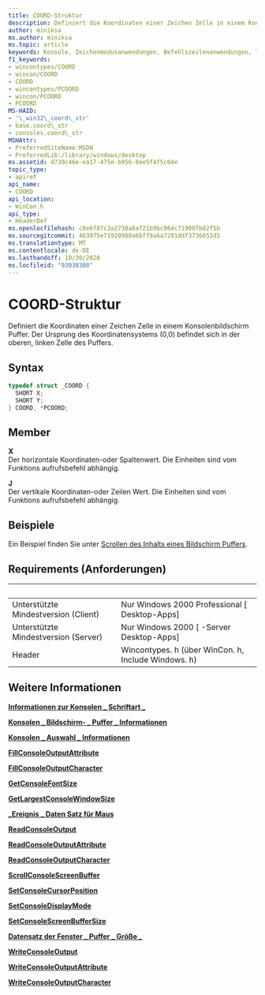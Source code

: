 ```yaml
---
title: COORD-Struktur
description: Definiert die Koordinaten einer Zeichen Zelle in einem Konsolenbildschirm Puffer.
author: miniksa
ms.author: miniksa
ms.topic: article
keywords: Konsole, Zeichenmodusanwendungen, Befehlszeilenanwendungen, Terminalanwendungen, Konsolen-API
f1_keywords:
- wincontypes/COORD
- wincon/COORD
- COORD
- wincontypes/PCOORD
- wincon/PCOORD
- PCOORD
MS-HAID:
- '\_win32\_coord\_str'
- base.coord\_str
- consoles.coord\_str
MSHAttr:
- PreferredSiteName:MSDN
- PreferredLib:/library/windows/desktop
ms.assetid: d730c46e-ea17-475e-b956-8ee5f4f5c04e
topic_type:
- apiref
api_name:
- COORD
api_location:
- WinCon.h
api_type:
- HeaderDef
ms.openlocfilehash: c8e6f87c3a2730a8af21b9bc064c71900fb82f5b
ms.sourcegitcommit: 463975e71920908a6bff9a6a7291ddf3736652d5
ms.translationtype: MT
ms.contentlocale: de-DE
ms.lasthandoff: 10/30/2020
ms.locfileid: "93038308"
---
```

# <a name="coord-structure"></a>COORD-Struktur

Definiert die Koordinaten einer Zeichen Zelle in einem Konsolenbildschirm Puffer. Der Ursprung des Koordinatensystems (0,0) befindet sich in der oberen, linken Zelle des Puffers.

## <a name="syntax"></a>Syntax

```C
typedef struct _COORD {
  SHORT X;
  SHORT Y;
} COORD, *PCOORD;
```

## <a name="members"></a>Member

**X**  
Der horizontale Koordinaten-oder Spaltenwert. Die Einheiten sind vom Funktions aufrufsbefehl abhängig.

**J**  
Der vertikale Koordinaten-oder Zeilen Wert. Die Einheiten sind vom Funktions aufrufsbefehl abhängig.

## <a name="examples"></a>Beispiele

Ein Beispiel finden Sie unter [Scrollen des Inhalts eines Bildschirm Puffers](scrolling-a-screen-buffer-s-contents.md).

## <a name="requirements"></a>Requirements (Anforderungen)

| &nbsp; | &nbsp; |
|-|-|
| Unterstützte Mindestversion (Client) | Nur Windows 2000 Professional \[ Desktop-Apps\] |
| Unterstützte Mindestversion (Server) | Nur Windows 2000 \[ -Server Desktop-Apps\] |
| Header | Wincontypes. h (über WinCon. h, Include Windows. h) |

## <a name="see-also"></a>Weitere Informationen

[**Informationen zur Konsolen \_ Schriftart \_**](console-font-info-str.md)

[**Konsolen \_ Bildschirm- \_ Puffer \_ Informationen**](console-screen-buffer-info-str.md)

[**Konsolen \_ Auswahl \_ Informationen**](console-selection-info-str.md)

[**FillConsoleOutputAttribute**](fillconsoleoutputattribute.md)

[**FillConsoleOutputCharacter**](fillconsoleoutputcharacter.md)

[**GetConsoleFontSize**](getconsolefontsize.md)

[**GetLargestConsoleWindowSize**](getlargestconsolewindowsize.md)

[**\_Ereignis \_ Daten Satz für Maus**](mouse-event-record-str.md)

[**ReadConsoleOutput**](readconsoleoutput.md)

[**ReadConsoleOutputAttribute**](readconsoleoutputattribute.md)

[**ReadConsoleOutputCharacter**](readconsoleoutputcharacter.md)

[**ScrollConsoleScreenBuffer**](scrollconsolescreenbuffer.md)

[**SetConsoleCursorPosition**](setconsolecursorposition.md)

[**SetConsoleDisplayMode**](setconsoledisplaymode.md)

[**SetConsoleScreenBufferSize**](setconsolescreenbuffersize.md)

[**Datensatz der Fenster \_ Puffer \_ Größe \_**](window-buffer-size-record-str.md)

[**WriteConsoleOutput**](writeconsoleoutput.md)

[**WriteConsoleOutputAttribute**](writeconsoleoutputattribute.md)

[**WriteConsoleOutputCharacter**](writeconsoleoutputcharacter.md)

